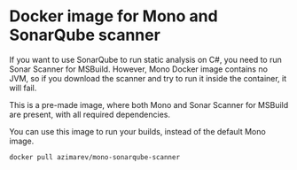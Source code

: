 # Docker image for Mono and SonarQube scanner

If you want to use SonarQube to run static analysis on C#, you
need to run Sonar Scanner for MSBuild. However, Mono Docker image 
contains no JVM, so if you download the scanner and try to run it inside
the container, it will fail.

This is a pre-made image, where both Mono and Sonar Scanner for MSBuild
are present, with all required dependencies.

You can use this image to run your builds, instead of the default Mono image.

```
docker pull azimarev/mono-sonarqube-scanner
```
